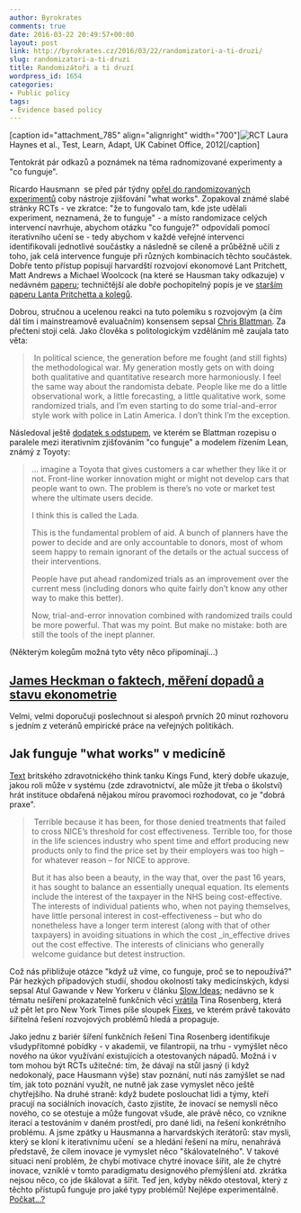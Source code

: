 ```yaml
---
author: Byrokrates
comments: true
date: 2016-03-22 20:49:57+00:00
layout: post
link: http://byrokrates.cz/2016/03/22/randomizatori-a-ti-druzi/
slug: randomizatori-a-ti-druzi
title: Randomizátoři a ti druzí
wordpress_id: 1654
categories:
- Public policy
tags:
- Evidence based policy
---
```


[caption id="attachment_785" align="alignright" width="700"]![RCT](http://emmatomkinson.files.wordpress.com/2013/05/rct1.png?w=1400) Laura Haynes et al., Test, Learn, Adapt, UK Cabinet Office, 2012[/caption]

<!-- more -->

Tentokrát pár odkazů a poznámek na téma radnomizované experimenty a "co funguje".

Ricardo Hausmann  se před pár týdny [opřel do randomizovaných experimentů](https://www.project-syndicate.org/commentary/evidence-based-policy-problems-by-ricardo-hausmann-2016-02) coby nástroje zjišťování "what works". Zopakoval známé slabé stránky RCTs - ve zkratce: "že to fungovalo tam, kde jste udělali experiment, neznamená, že to funguje" - a místo randomizace celých intervencí navrhuje, abychom otázku "co funguje?" odpovídali pomocí iterativního učení se - tedy abychom v každé veřejné intervenci identifikovali jednotlivé součástky a následně se cíleně a průběžně učili z toho, jak celá intervence funguje při různých kombinacích těchto součástek. Dobře tento přístup popisují harvardští rozvojoví ekonomové Lant Pritchett, Matt Andrews a Michael Woolcock (na které se Hausman taky odkazuje) v nedávném [paperu](http://bsc.cid.harvard.edu/files/bsc/files/doing_problem_driven_work_wp_307.pdf); techničtější ale dobře pochopitelný popis je ve [starším paperu Lanta Pritchetta a kolegů](http://www.cgdev.org/publication/its-all-about-mee-using-structured-experiential-learning-e-crawl-design-space).

Dobrou, stručnou a ucelenou reakci na tuto polemiku s rozvojovým (a čím dál tím i mainstreamově evaluačním) konsensem sepsal [Chris Blattman](http://chrisblattman.com/2016/02/25/13667/). Za přečtení stojí celá. Jako člověka s politologickým vzděláním mě zaujala tato věta:



<blockquote>
   In political science, the generation before me fought (and still fights) the methodological war. My generation mostly gets on with doing both qualitative and quantitative research more harmoniously. I feel the same way about the randomista debate. People like me do a little observational work, a little forecasting, a little qualitative work, some randomized trials, and I’m even starting to do some trial-and-error style work with police in Latin America. I don’t think I’m the exception.
</blockquote>



Následoval ještě [dodatek s odstupem](http://chrisblattman.com/2016/02/29/13709/), ve kterém se Blattman rozepisu o paralele mezi iterativním zjišťováním "co funguje" a modelem řízením Lean, známý z Toyoty:



<blockquote>
  ... imagine a Toyota that gives customers a car whether they like it or not. Front-line worker innovation might or might not develop cars that people want to own. The problem is there’s no vote or market test where the ultimate users decide.
  
  I think this is called the Lada.
  
  This is the fundamental problem of aid. A bunch of planners have the power to decide and are only accountable to donors, most of whom seem happy to remain ignorant of the details or the actual success of their interventions.
  
  People have put ahead randomized trials as an improvement over the current mess (including donors who quite fairly don’t know any other way to make this better).
  
  Now, trial-and-error innovation combined with randomized trails could be more powerful. That was my point. But make no mistake: both are still the tools of the inept planner.
</blockquote>



(Některým kolegům možná tyto věty něco připomínají...)



## [James Heckman o faktech, měření dopadů a stavu ekonometrie](http://www.econtalk.org/archives/2016/01/james_heckman_o.html)



Velmi, velmi doporučuji poslechnout si alespoň prvních 20 minut rozhovoru s jedním z veteránů empirické práce na veřejných politikách.



## Jak funguje "what works" v medicíně



[Text](http://www.kingsfund.org.uk/blog/2016/02/nice-a-terrible-beauty) britského zdravotnického think tanku Kings Fund, který dobře ukazuje, jakou roli může v systému (zde zdravotnictví, ale může jít třeba o školství) hrát instituce obdařená nějakou mírou pravomoci rozhodovat, co je "dobrá praxe".



<blockquote>
   Terrible because it has been, for those denied treatments that failed to cross NICE’s threshold for cost effectiveness. Terrible too, for those in the life sciences industry who spent time and effort producing new products only to find the price set by their employers was too high – for whatever reason – for NICE to approve.
  
  But it has also been a beauty, in the way that, over the past 16 years, it has sought to balance an essentially unequal equation. Its elements include the interest of the taxpayer in the NHS being cost-effective. The interests of individual patients who, when not paying themselves, have little personal interest in cost-effectiveness – but who do nonetheless have a longer term interest (along with that of other taxpayers) in avoiding situations in which the cost _in_effective drives out the cost effective. The interests of clinicians who generally welcome guidance but detest instruction.
</blockquote>



Což nás přibližuje otázce "když už víme, co funguje, proč se to nepoužívá?" Pár hezkých případových studií, shodou okolností taky medicínských, kdysi sepsal Atul Gawande v New Yorkeru v článku [Slow Ideas](http://www.newyorker.com/magazine/2013/07/29/slow-ideas); nedávno se k tématu nešíření prokazatelně funkčních věcí [vrátila](http://opinionator.blogs.nytimes.com/2016/02/29/dont-just-solve-a-problem-go-tell-the-world/) Tina Rosenberg, která už pět let pro New York Times píše sloupek [Fixes](http://opinionator.blogs.nytimes.com/category/fixes/?_r=0), ve kterém právě takováto šiřitelná řešení rozvojových problémů hledá a propaguje.

Jako jednu z bariér šíření funkčních řešení Tina Rosenberg identifikuje všudypřítomné pobídky - v akademii, ve filantropii, na trhu - vymýšlet něco nového na úkor využívání existujících a otestovaných nápadů. Možná i v tom mohou být RCTs užitečné: tím, že dávají na stůl jasný (i když nedokonalý, pace Hausmann výše) stav poznání, nutí nás zamýšlet se nad tím, jak toto poznání využít, ne nutně jak zase vymyslet něco ještě chytřejšího. Na druhé straně: když budete poslouchat lidi a týmy, kteří pracují na sociálních inovacích, často zjistíte, že inovací se nemyslí něco nového, co se otestuje a může fungovat všude, ale právě něco, co vznikne iterací a testováním v daném prostředí, pro dané lidi, na řešení konkrétního problému. A jsme zpátky u Hausmanna a harvardských iterátorů: stav mysli, který se kloní k iterativnímu učení  se a hledání řešení na míru, nenahrává představě, že cílem inovace je vymyslet něco "škálovatelného". V takové situaci není problém, že chybí motivace chytré inovace šířit, ale že chytré inovace, vzniklé v tomto paradigmatu designového přemýšlení atd. zkrátka nejsou něco, co jde škálovat a šířit. Teď jen, kdyby někdo otestoval, který z těchto přístupů funguje pro jaké typy problémů! Nejlépe experimentálně. [Počkat...?](https://xkcd.com/1462/)








